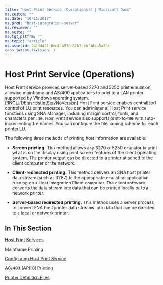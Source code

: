 ```yaml
---
title: "Host Print Service (Operations)2 | Microsoft Docs"
ms.custom: ""
ms.date: "10/13/2017"
ms.prod: "host-integration-server"
ms.reviewer: ""
ms.suite: ""
ms.tgt_pltfrm: ""
ms.topic: "article"
ms.assetid: 242dd431-8ec4-497d-82b7-ebf3dca5a26e
caps.latest.revision: 3
---
```

# Host Print Service (Operations)
Host Print service provides server-based 3270 and 5250 print emulation, allowing mainframe and AS/400 applications to print to a LAN printer supported by Windows operating system. [!INCLUDE[hisHostIntServNoVersion](../core/includes/hishostintservnoversion-md.md)] Host Print service enables centralized control of LU print resources. You can administer all Host Print service functions using SNA Manager, including margin control, fonts, and characters per line. Host Print service also supports print-to-file with auto-incrementing file names. You can configure the file naming scheme for each printer LU.  
  
 The following three methods of printing host information are available:  
  
-   **Screen printing.** This method allows any 3270 or 5250 emulator to print what is on the display using print screen features of the client operating system. The printer output can be directed to a printer attached to the client computer or the network.  
  
-   **Client-redirected printing.** This method delivers an SNA host printer data stream (such as 3287) to the appropriate emulation application running on a Host Integration Client computer. The client software converts the data stream into data that can be printed locally or to a network printer.  
  
-   **Server-based redirected printing.** This method uses a server process to convert SNA host printer data streams into data that can be directed to a local or network printer.  
  
## In This Section  
 [Host Print Services](../core/host-print-services.md)  
  
 [Mainframe Printing](../core/mainframe-printing.md)  
  
 [Configuring Host Print Service](../core/configuring-host-print-service.md)  
  
 [AS/400 (APPC) Printing](../core/as-400-appc-printing.md)  
  
 [Printer Definition Files](../core/printer-definition-files.md)